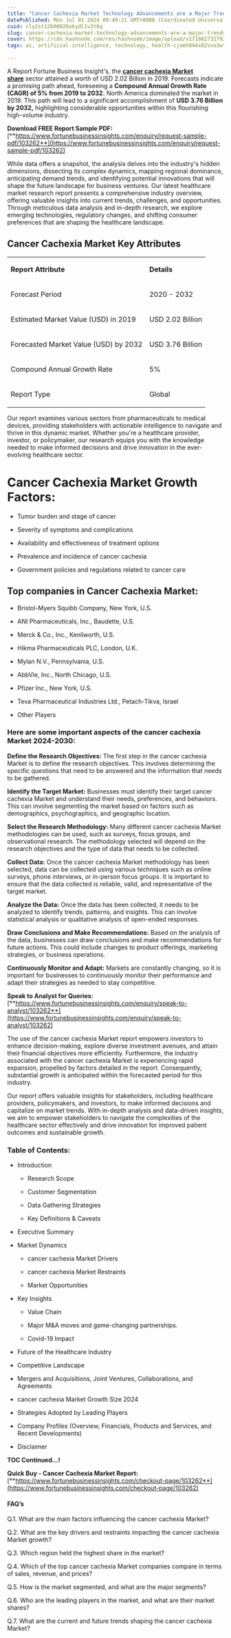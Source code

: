 ```yaml
---
title: "Cancer Cachexia Market Technology Advancements are a Major Trends (2024-2032)"
datePublished: Mon Jul 01 2024 09:49:21 GMT+0000 (Coordinated Universal Time)
cuid: cly2st12b00020akydl1v3t8q
slug: cancer-cachexia-market-technology-advancements-are-a-major-trends-2024-2032
cover: https://cdn.hashnode.com/res/hashnode/image/upload/v1719827327920/69acbbaf-eba9-460c-ac54-e09aebcbe56b.png
tags: ai, artificial-intelligence, technology, health-cjaeh844x02vvo3wtj5r2s75q, healthcare, cancer-cachexia-market

---
```


A Report Fortune Business Insight's, the [**cancer cachexia Market share**](https://www.fortunebusinessinsights.com/cancer-cachexia-market-103262) sector attained a worth of USD 2.02 Billion in 2019. Forecasts indicate a promising path ahead, foreseeing a **Compound Annual Growth Rate (CAGR) of 5% from 2019 to 2032.** North America dominated the market in 2019. This path will lead to a significant accomplishment of **USD 3.76 Billion by 2032,** highlighting considerable opportunities within this flourishing high-volume industry.

**Download FREE Report Sample PDF:** [**https://www.fortunebusinessinsights.com/enquiry/request-sample-pdf/103262**](https://www.fortunebusinessinsights.com/enquiry/request-sample-pdf/103262)

While data offers a snapshot, the analysis delves into the industry's hidden dimensions, dissecting its complex dynamics, mapping regional dominance, anticipating demand trends, and identifying potential innovations that will shape the future landscape for business ventures. Our latest healthcare market research report presents a comprehensive industry overview, offering valuable insights into current trends, challenges, and opportunities. Through meticulous data analysis and in-depth research, we explore emerging technologies, regulatory changes, and shifting consumer preferences that are shaping the healthcare landscape.

## **Cancer Cachexia Market Key Attributes**

<table><tbody><tr><td colspan="1" rowspan="1"><p><strong>Report Attribute</strong></p></td><td colspan="1" rowspan="1"><p><strong>Details</strong></p></td></tr><tr><td colspan="1" rowspan="1"><p>Forecast Period</p></td><td colspan="1" rowspan="1"><p>2020 - 2032</p></td></tr><tr><td colspan="1" rowspan="1"><p>Estimated Market Value (USD) in&nbsp;2019</p></td><td colspan="1" rowspan="1"><p>USD 2.02 Billion</p></td></tr><tr><td colspan="1" rowspan="1"><p>Forecasted Market Value (USD) by&nbsp;2032</p></td><td colspan="1" rowspan="1"><p>USD 3.76 Billion</p></td></tr><tr><td colspan="1" rowspan="1"><p>Compound Annual Growth Rate</p></td><td colspan="1" rowspan="1"><p>5%</p></td></tr><tr><td colspan="1" rowspan="1"><p>Report Type</p></td><td colspan="1" rowspan="1"><p>Global</p></td></tr></tbody></table>

Our report examines various sectors from pharmaceuticals to medical devices, providing stakeholders with actionable intelligence to navigate and thrive in this dynamic market. Whether you're a healthcare provider, investor, or policymaker, our research equips you with the knowledge needed to make informed decisions and drive innovation in the ever-evolving healthcare sector.

# Cancer Cachexia Market Growth Factors:

* Tumor burden and stage of cancer
    
* Severity of symptoms and complications
    
* Availability and effectiveness of treatment options
    
* Prevalence and incidence of cancer cachexia
    
* Government policies and regulations related to cancer care
    

## **Top companies in Cancer Cachexia Market:**

* Bristol-Myers Squibb Company, New York, U.S.
    
* ANI Pharmaceuticals, Inc., Baudette, U.S.
    
* Merck & Co., Inc., Kenilworth, U.S.
    
* Hikma Pharmaceuticals PLC, London, U.K.
    
* Mylan N.V., Pennsylvania, U.S.
    
* AbbVie, Inc., North Chicago, U.S.
    
* Pfizer Inc., New York, U.S.
    
* Teva Pharmaceutical Industries Ltd., Petach-Tikva, Israel
    
* Other Players
    

### **Here are some important aspects of the cancer cachexia Market 2024-2030:**

**Define the Research Objectives:** The first step in the cancer cachexia Market is to define the research objectives. This involves determining the specific questions that need to be answered and the information that needs to be gathered.

**Identify the Target Market:** Businesses must identify their target cancer cachexia Market and understand their needs, preferences, and behaviors. This can involve segmenting the market based on factors such as demographics, psychographics, and geographic location.

**Select the Research Methodology:** Many different cancer cachexia Market methodologies can be used, such as surveys, focus groups, and observational research. The methodology selected will depend on the research objectives and the type of data that needs to be collected.

**Collect Data:** Once the cancer cachexia Market methodology has been selected, data can be collected using various techniques such as online surveys, phone interviews, or in-person focus groups. It is important to ensure that the data collected is reliable, valid, and representative of the target market.

**Analyze the Data:** Once the data has been collected, it needs to be analyzed to identify trends, patterns, and insights. This can involve statistical analysis or qualitative analysis of open-ended responses.

**Draw Conclusions and Make Recommendations:** Based on the analysis of the data, businesses can draw conclusions and make recommendations for future actions. This could include changes to product offerings, marketing strategies, or business operations.

**Continuously Monitor and Adapt:** Markets are constantly changing, so it is important for businesses to continuously monitor their performance and adapt their strategies as needed to stay competitive.

**Speak to Analyst for Queries:** [**https://www.fortunebusinessinsights.com/enquiry/speak-to-analyst/103262**](https://www.fortunebusinessinsights.com/enquiry/speak-to-analyst/103262)

The use of the cancer cachexia Market report empowers investors to enhance decision-making, explore diverse investment avenues, and attain their financial objectives more efficiently. Furthermore, the industry associated with the cancer cachexia Market is experiencing rapid expansion, propelled by factors detailed in the report. Consequently, substantial growth is anticipated within the forecasted period for this industry.

Our report offers valuable insights for stakeholders, including healthcare providers, policymakers, and investors, to make informed decisions and capitalize on market trends. With in-depth analysis and data-driven insights, we aim to empower stakeholders to navigate the complexities of the healthcare sector effectively and drive innovation for improved patient outcomes and sustainable growth.

### **Table of Contents:**

* Introduction
    
    * Research Scope
        
    * Customer Segmentation
        
    * Data Gathering Strategies
        
    * Key Definitions & Caveats
        
* Executive Summary
    
* Market Dynamics
    
    * cancer cachexia Market Drivers
        
    * cancer cachexia Market Restraints
        
    * Market Opportunities
        
* Key Insights
    
    * Value Chain
        
    * Major M&A moves and game-changing partnerships.
        
    * Covid-19 Impact
        
* Future of the Healthcare Industry
    
* Competitive Landscape
    
* Mergers and Acquisitions, Joint Ventures, Collaborations, and Agreements
    
* cancer cachexia Market Growth Size 2024
    
* Strategies Adopted by Leading Players
    
* Company Profiles (Overview, Financials, Products and Services, and Recent Developments)
    
* Disclaimer
    

**TOC Continued…!**

**Quick Buy - Cancer Cachexia Market Report:** [**https://www.fortunebusinessinsights.com/checkout-page/103262**](https://www.fortunebusinessinsights.com/checkout-page/103262)

#### **FAQ’s**

Q.1. What are the main factors influencing the cancer cachexia Market?

Q.2. What are the key drivers and restraints impacting the cancer cachexia Market growth?

Q.3. Which region held the highest share in the market?

Q.4. Which of the top cancer cachexia Market companies compare in terms of sales, revenue, and prices?

Q.5. How is the market segmented, and what are the major segments?

Q.6. Who are the leading players in the market, and what are their market shares?

Q.7. What are the current and future trends shaping the cancer cachexia Market?